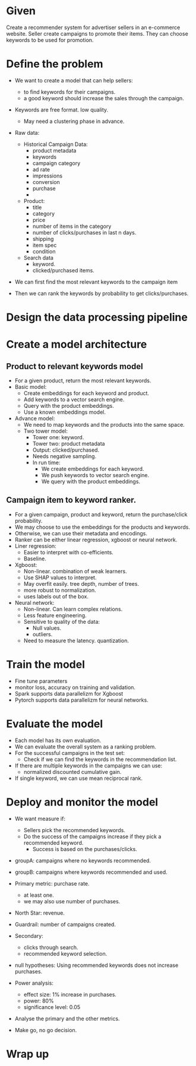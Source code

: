 # Given
Create a recommender system for advertiser sellers in an e-commerce website.
Seller create campaigns to promote their items.
They can choose keywords to be used for promotion.
# Define the problem
- We want to create a model that can help sellers:
  - to find keywords for their campaigns.
  - a good keyword should increase the sales through the campaign.
- Keywords are free format. low quality.
  - May need a clustering phase in advance.
- Raw data:
  - Historical Campaign Data:
    - product metadata
    - keywords
    - campaign category
    - ad rate
    - impressions
    - conversion
    - purchase
    - 
  - Product:
    - title
    - category
    - price
    - number of items in the category
    - number of clicks/purchases in last n days.
    - shipping
    - item spec
    - condition
  - Search data
    - keyword.
    - clicked/purchased items.
  
- We can first find the most relevant keywords to the campaign item
- Then we can rank the keywords by probability to get clicks/purchases.

# Design the data processing pipeline
# Create a model architecture

## Product to relevant keywords model
- For a given product, return the most relevant keywords.
- Basic model:
  - Create embeddings for each keyword and product.
  - Add keywords to a vector search engine.
  - Query with the product embeddings.
  - Use a known embeddings model.
- Advance model:
  - We need to map keywords and the products into the same space.
  - Two tower model:
    - Tower one: keyword.
    - Tower two: product metadata
    - Output: clicked/purchased.
    - Needs negative sampling.
    - In run time:
      - We create embeddings for each keyword.
      - We push keywords to vector search engine.
      - We query with the product embeddings.

## Campaign item to keyword ranker.
- For a given campaign, product and keyword, return the purchase/click probability.
- We may choose to use the embeddings for the products and keywords.
- Otherwise, we can use their metadata and encodings.
- Ranker can be either linear regression, xgboost or neural network.
- Liner regression:
  - Easier to interpret with co-efficients.
  - Baseline. 
- Xgboost:
  - Non-linear. combination of weak learners.
  - Use SHAP values to interpret.
  - May overfit easily. tree depth, number of trees.
  - more robust to normalization.
  - uses labels out of the box.
- Neural network:
  - Non-linear. Can learn complex relations.
  - Less feature engineering.
  - Sensitive to quality of the data:
    - Null values.
    - outliers.
  - Need to measure the latency. quantization.

# Train the model
- Fine tune parameters
- monitor loss, accuracy on training and validation.
- Spark supports data parallelizm for Xgboost
- Pytorch supports data parallelizm for neural networks.
# Evaluate the model
- Each model has its own evaluation.
- We can evaluate the overall system as a ranking problem.
- For the successful campaigns in the test set:
  - Check if we can find the keywords in the recommendation list.
- If there are multiple keywords in the campaigns we can use:
  - normalized discounted cumulative gain.
- If single keyword, we can use mean reciprocal rank.
# Deploy and monitor the model
- We want measure if:
  - Sellers pick the recommended keywords.
  - Do the success of the campaigns increase if they pick a recommended keyword.
    - Success is based on the purchases/clicks.
- groupA: campaigns where no keywords recommended.
- groupB: campaigns where keywords recommended and used.
- Primary metric: purchase rate. 
  - at least one.
  - we may also use number of purchases.
- North Star: revenue.
- Guardrail: number of campaigns created.
- Secondary: 
  - clicks through search.
  - recommended keyword selection.

- null hypotheses: Using recommended keywords does not increase purchases.
- Power analysis:
  - effect size: 1% increase in purchases.
  - power: 80%
  - significance level: 0.05
- Analyse the primary and the other metrics.
- Make go, no go decision.
# Wrap up 
